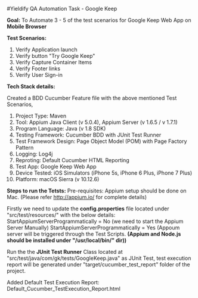 #Yieldify QA Automation Task - Google Keep

**Goal:**
To Automate 3 - 5 of the test scenarios for Google Keep Web App on **Mobile Browser**

**Test Scenarios:**
1. Verify Application launch
2. Verify button "Try Google Keep"
3. Verify Capture Container Items
4. Verify Footer links
5. Verify User Sign-in

**Tech Stack details:**

Created a BDD Cucumber Feature file with the above mentioned Test Scenarios,

1. Project Type: Maven
2. Tool: Appium Java Client (v 5.0.4), Appium Server (v 1.6.5 / v 1.7.1)
3. Program Language: Java (v 1.8 SDK)
4. Testing Framework: Cucumber BDD with JUnit Test Runner
5. Test Framework Design: Page Object Model (POM) with Page Factory Pattern
6. Logging: Log4j
7. Reproting: Default Cucumber HTML Reporting
8. Test App: Google Keep Web App
9. Device Tested: iOS Simulators (iPhone 5s, iPhone 6 Plus, iPhone 7 Plus)
10. Platform: macOS Sierra (v 10.12.6)


**Steps to run the Tetsts:**
Pre-requisites: Appium setup should be done on Mac. (Please refer http://appium.io/ for complete details)

Firstly we need to update the **config.properties** file located under "src/test/resources/" with the below details:
StartAppiumServerProgrammatically = No (we need to start the Appium Server Manually) 
StartAppiumServerProgrammatically = Yes (Appoum server will be triggered through the Test Scripts. **(Appium and Node.js should be installed under "/usr/local/bin/" dir))**

Run the the **JUnit Test Runner** Class located at "src/test/java/com/gk/tests/GoogleKeep.java" as JUnit Test, test execution report will be generated under "target/cucumber_test_report" folder of the project.

Added Default Test Execution Report: Default_Cucumber_TestExecution_Report.html
